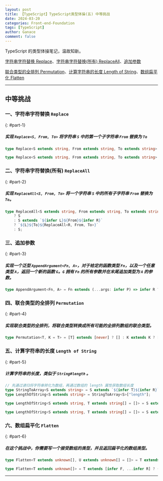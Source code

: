 ```yaml
---
layout: post
title: 【TypeScript】TypeScript类型体操(五) 中等挑战
date: 2024-03-20
categories: Front-end-Foundation
tags: [TypeScript]
author: Ganace
comment: false
---
```


TypeScript 的类型体操笔记，温故知新。

[字符串字符替换 Replace](#part-1)、[字符串字符替换(所有) ReplaceAll](#part-2)、[追加参数](#part-3)

[联合类型的全排列 Permutation](#part-4)、[计算字符串的长度 Length of String](#part-5)、[数组扁平化 Flatten](#part-6)

---

## 中等挑战

### 一、字符串字符替换 `Replace`

{: #part-1}

##### 实现 `Replace<S, From, To>` 将字符串 `S` 中的第一个子字符串 `From` 替换为 `To`

```ts
type Replace<S extends string, From extends string, To extends string> = S extends `${infer L}${From extends "" ? never : From}${infer R}` ? `${L}${To}${R}` : S;
```

```ts
type Replace<S extends string, From extends string, To extends string> = From extends "" ? S : S extends `${infer V}${From}${infer R}` ? `${V}${To}${R}` : S;
```

### 二、字符串字符替换(所有) `ReplaceAll`

{: #part-2}

##### 实现 `ReplaceAll<S, From, To>` 将一个字符串 `S` 中的所有子字符串 `From` 替换为 `To`。

```ts
type ReplaceAll<S extends string, From extends string, To extends string> = From extends ""
    ? S
    : S extends `${infer L}${From}${infer R}`
    ? `${L}${To}${ReplaceAll<R, From, To>}`
    : S;
```

### 三、追加参数

{: #part-3}

##### 实现一个泛型 `AppendArgument<Fn, A>`，对于给定的函数类型 `Fn`，以及一个任意类型 `A`，返回一个新的函数 `G`。`G` 拥有 `Fn` 的所有参数并在末尾追加类型为 `A` 的参数。

```ts
type AppendArgument<Fn, A> = Fn extends (...args: infer P) => infer R ? (...args: [...P, A]) => R : never;
```

### 四、联合类型的全排列 `Permutation`

{: #part-4}

##### 实现联合类型的全排列，将联合类型转换成所有可能的全排列数组的联合类型。

```ts
type Permutation<T, K = T> = [T] extends [never] ? [] : K extends K ? [K, ...Permutation<Exclude<T, K>>] : never;
```

### 五、计算字符串的长度 `Length of String`

{: #part-5}

##### 计算字符串的长度，类似于 `String#length` 。

```ts
// 先通过递归将字符串转化为数组，再通过数组的 length 属性获取数组长度
type StringToArray<S extends string> = S extends `${infer T}${infer R}` ? [T, ...StringToArray<R>] : [];
type LengthOfString<S extends string> = StringToArray<S>["length"];
```

```ts
type LengthOfString<S extends string, T extends string[] = []> = S extends `${infer F}${infer R}` ? LengthOfString<R, [...T, F]> : T["length"];
```

```ts
type LengthOfString<S extends string, T extends string[] = []> = S extends `${string}${infer R}` ? LengthOfString<R, [...T, string]> : T["length"];
```

### 六、数组扁平化 `Flatten`

{: #part-6}

##### 在这个挑战中，你需要写一个接受数组的类型，并且返回扁平化的数组类型。

```ts
type Flatten<T extends unknown[], U extends unknown[] = []> = T extends [infer F, ...infer R] ? (F extends unknown[] ? Flatten<[...F, ...R], U> : Flatten<R, [...U, F]>) : U;
```

```ts
type Flatten<T extends unknown[]> = T extends [infer F, ...infer R] ? (F extends unknown[] ? [...Flatten<F>, ...Flatten<R>] : [F, ...Flatten<R>]) : T;
```

---
